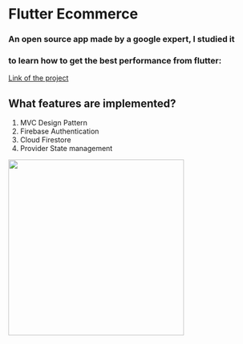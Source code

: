 # Flutter Ecommerce

### An open source app made by a google expert, I studied it
### to learn how to get the best performance from flutter:
[Link of the project](https://github.com/TarekAlabd/flutter-ecommerce-live-coding)

## What features are implemented?
1. MVC Design Pattern
2. Firebase Authentication
3. Cloud Firestore
5. Provider State management
<div>
  <img src = "https://github.com/ahmedhassan-dev/flutter-ecommerce-live-coding/assets/62114128/c50e35d2-dec4-4faa-8c11-36dbc6d9c769" height = 350>
</div>

